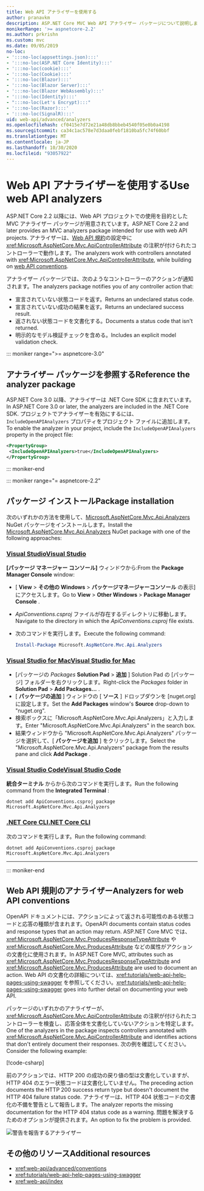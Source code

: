 ```yaml
---
title: Web API アナライザーを使用する
author: pranavkm
description: ASP.NET Core MVC Web API アナライザー パッケージについて説明します。
monikerRange: '>= aspnetcore-2.2'
ms.author: prkrishn
ms.custom: mvc
ms.date: 09/05/2019
no-loc:
- ':::no-loc(appsettings.json):::'
- ':::no-loc(ASP.NET Core Identity):::'
- ':::no-loc(cookie):::'
- ':::no-loc(Cookie):::'
- ':::no-loc(Blazor):::'
- ':::no-loc(Blazor Server):::'
- ':::no-loc(Blazor WebAssembly):::'
- ':::no-loc(Identity):::'
- ":::no-loc(Let's Encrypt):::"
- ':::no-loc(Razor):::'
- ':::no-loc(SignalR):::'
uid: web-api/advanced/analyzers
ms.openlocfilehash: cf0415e7d72e21a48db8bbeb4540f05e0b0a4198
ms.sourcegitcommit: ca34c1ac578e7d3daa0febf1810ba5fc74f60bbf
ms.translationtype: MT
ms.contentlocale: ja-JP
ms.lasthandoff: 10/30/2020
ms.locfileid: "93057922"
---
```

# <a name="use-web-api-analyzers"></a><span data-ttu-id="373ba-103">Web API アナライザーを使用する</span><span class="sxs-lookup"><span data-stu-id="373ba-103">Use web API analyzers</span></span>

<span data-ttu-id="373ba-104">ASP.NET Core 2.2 以降には、Web API プロジェクトでの使用を目的とした MVC アナライザー パッケージが用意されています。</span><span class="sxs-lookup"><span data-stu-id="373ba-104">ASP.NET Core 2.2 and later provides an MVC analyzers package intended for use with web API projects.</span></span> <span data-ttu-id="373ba-105">アナライザーは、[Web API 規約](xref:web-api/advanced/conventions)の設定中に <xref:Microsoft.AspNetCore.Mvc.ApiControllerAttribute> の注釈が付けられたコントローラーで動作します。</span><span class="sxs-lookup"><span data-stu-id="373ba-105">The analyzers work with controllers annotated with <xref:Microsoft.AspNetCore.Mvc.ApiControllerAttribute>, while building on [web API conventions](xref:web-api/advanced/conventions).</span></span>

<span data-ttu-id="373ba-106">アナライザー パッケージでは、次のようなコントローラーのアクションが通知されます。</span><span class="sxs-lookup"><span data-stu-id="373ba-106">The analyzers package notifies you of any controller action that:</span></span>

* <span data-ttu-id="373ba-107">宣言されていない状態コードを返す。</span><span class="sxs-lookup"><span data-stu-id="373ba-107">Returns an undeclared status code.</span></span>
* <span data-ttu-id="373ba-108">宣言されていない成功の結果を返す。</span><span class="sxs-lookup"><span data-stu-id="373ba-108">Returns an undeclared success result.</span></span>
* <span data-ttu-id="373ba-109">返されない状態コードを文書化する。</span><span class="sxs-lookup"><span data-stu-id="373ba-109">Documents a status code that isn't returned.</span></span>
* <span data-ttu-id="373ba-110">明示的なモデル検証チェックを含める。</span><span class="sxs-lookup"><span data-stu-id="373ba-110">Includes an explicit model validation check.</span></span>

::: moniker range=">= aspnetcore-3.0"

## <a name="reference-the-analyzer-package"></a><span data-ttu-id="373ba-111">アナライザー パッケージを参照する</span><span class="sxs-lookup"><span data-stu-id="373ba-111">Reference the analyzer package</span></span>

<span data-ttu-id="373ba-112">ASP.NET Core 3.0 以降、アナライザーは .NET Core SDK に含まれています。</span><span class="sxs-lookup"><span data-stu-id="373ba-112">In ASP.NET Core 3.0 or later, the analyzers are included in the .NET Core SDK.</span></span> <span data-ttu-id="373ba-113">プロジェクトでアナライザーを有効にするには、`IncludeOpenAPIAnalyzers` プロパティをプロジェクト ファイルに追加します。</span><span class="sxs-lookup"><span data-stu-id="373ba-113">To enable the analyzer in your project, include the `IncludeOpenAPIAnalyzers` property in the project file:</span></span>

```xml
<PropertyGroup>
 <IncludeOpenAPIAnalyzers>true</IncludeOpenAPIAnalyzers>
</PropertyGroup>
```

::: moniker-end

::: moniker range="= aspnetcore-2.2"

## <a name="package-installation"></a><span data-ttu-id="373ba-114">パッケージ インストール</span><span class="sxs-lookup"><span data-stu-id="373ba-114">Package installation</span></span>

<span data-ttu-id="373ba-115">次のいずれかの方法を使用して、[Microsoft.AspNetCore.Mvc.Api.Analyzers](https://www.nuget.org/packages/Microsoft.AspNetCore.Mvc.Api.Analyzers) NuGet パッケージをインストールします。</span><span class="sxs-lookup"><span data-stu-id="373ba-115">Install the [Microsoft.AspNetCore.Mvc.Api.Analyzers](https://www.nuget.org/packages/Microsoft.AspNetCore.Mvc.Api.Analyzers) NuGet package with one of the following approaches:</span></span>

### <a name="visual-studio"></a>[<span data-ttu-id="373ba-116">Visual Studio</span><span class="sxs-lookup"><span data-stu-id="373ba-116">Visual Studio</span></span>](#tab/visual-studio)

<span data-ttu-id="373ba-117">**[パッケージ マネージャー コンソール]** ウィンドウから:</span><span class="sxs-lookup"><span data-stu-id="373ba-117">From the **Package Manager Console** window:</span></span>
  * <span data-ttu-id="373ba-118">[ **View** > **その他の Windows** > **パッケージマネージャーコンソール** の表示] にアクセスします。</span><span class="sxs-lookup"><span data-stu-id="373ba-118">Go to **View** > **Other Windows** > **Package Manager Console** .</span></span>
  * <span data-ttu-id="373ba-119">*ApiConventions.csproj* ファイルが存在するディレクトリに移動します。</span><span class="sxs-lookup"><span data-stu-id="373ba-119">Navigate to the directory in which the *ApiConventions.csproj* file exists.</span></span>
  * <span data-ttu-id="373ba-120">次のコマンドを実行します。</span><span class="sxs-lookup"><span data-stu-id="373ba-120">Execute the following command:</span></span>

    ```powershell
    Install-Package Microsoft.AspNetCore.Mvc.Api.Analyzers
    ```

### <a name="visual-studio-for-mac"></a>[<span data-ttu-id="373ba-121">Visual Studio for Mac</span><span class="sxs-lookup"><span data-stu-id="373ba-121">Visual Studio for Mac</span></span>](#tab/visual-studio-mac)

* <span data-ttu-id="373ba-122">[パッケージの *Packages* **Solution Pad** > **追加** ] Solution Pad の [パッケージ] フォルダーを右クリックします。</span><span class="sxs-lookup"><span data-stu-id="373ba-122">Right-click the *Packages* folder in **Solution Pad** > **Add Packages...** .</span></span>
* <span data-ttu-id="373ba-123">[ **パッケージの追加** ] ウィンドウの [ **ソース** ] ドロップダウンを [nuget.org] に設定します。</span><span class="sxs-lookup"><span data-stu-id="373ba-123">Set the **Add Packages** window's **Source** drop-down to "nuget.org".</span></span>
* <span data-ttu-id="373ba-124">検索ボックスに「Microsoft.AspNetCore.Mvc.Api.Analyzers」と入力します。</span><span class="sxs-lookup"><span data-stu-id="373ba-124">Enter "Microsoft.AspNetCore.Mvc.Api.Analyzers" in the search box.</span></span>
* <span data-ttu-id="373ba-125">結果ウィンドウから "Microsoft.AspNetCore.Mvc.Api.Analyzers" パッケージを選択して、[ **パッケージを追加** ] をクリックします。</span><span class="sxs-lookup"><span data-stu-id="373ba-125">Select the "Microsoft.AspNetCore.Mvc.Api.Analyzers" package from the results pane and click **Add Package** .</span></span>

### <a name="visual-studio-code"></a>[<span data-ttu-id="373ba-126">Visual Studio Code</span><span class="sxs-lookup"><span data-stu-id="373ba-126">Visual Studio Code</span></span>](#tab/visual-studio-code)

<span data-ttu-id="373ba-127">**統合ターミナル** からから次のコマンドを実行します。</span><span class="sxs-lookup"><span data-stu-id="373ba-127">Run the following command from the **Integrated Terminal** :</span></span>

```dotnetcli
dotnet add ApiConventions.csproj package Microsoft.AspNetCore.Mvc.Api.Analyzers
```

### <a name="net-core-cli"></a>[<span data-ttu-id="373ba-128">.NET Core CLI</span><span class="sxs-lookup"><span data-stu-id="373ba-128">.NET Core CLI</span></span>](#tab/netcore-cli)

<span data-ttu-id="373ba-129">次のコマンドを実行します。</span><span class="sxs-lookup"><span data-stu-id="373ba-129">Run the following command:</span></span>

```dotnetcli
dotnet add ApiConventions.csproj package Microsoft.AspNetCore.Mvc.Api.Analyzers
```

---

::: moniker-end

## <a name="analyzers-for-web-api-conventions"></a><span data-ttu-id="373ba-130">Web API 規則のアナライザー</span><span class="sxs-lookup"><span data-stu-id="373ba-130">Analyzers for web API conventions</span></span>

<span data-ttu-id="373ba-131">OpenAPI ドキュメントには、アクションによって返される可能性のある状態コードと応答の種類が含まれます。</span><span class="sxs-lookup"><span data-stu-id="373ba-131">OpenAPI documents contain status codes and response types that an action may return.</span></span> <span data-ttu-id="373ba-132">ASP.NET Core MVC では、<xref:Microsoft.AspNetCore.Mvc.ProducesResponseTypeAttribute> や <xref:Microsoft.AspNetCore.Mvc.ProducesAttribute> などの属性がアクションの文書化に使用されます。</span><span class="sxs-lookup"><span data-stu-id="373ba-132">In ASP.NET Core MVC, attributes such as <xref:Microsoft.AspNetCore.Mvc.ProducesResponseTypeAttribute> and <xref:Microsoft.AspNetCore.Mvc.ProducesAttribute> are used to document an action.</span></span> <span data-ttu-id="373ba-133">Web API の文書化の詳細については、<xref:tutorials/web-api-help-pages-using-swagger> を参照してください。</span><span class="sxs-lookup"><span data-stu-id="373ba-133"><xref:tutorials/web-api-help-pages-using-swagger> goes into further detail on documenting your web API.</span></span>

<span data-ttu-id="373ba-134">パッケージのいずれかのアナライザーが、<xref:Microsoft.AspNetCore.Mvc.ApiControllerAttribute> の注釈が付けられたコントローラーを検査し、応答全体を文書化していないアクションを特定します。</span><span class="sxs-lookup"><span data-stu-id="373ba-134">One of the analyzers in the package inspects controllers annotated with <xref:Microsoft.AspNetCore.Mvc.ApiControllerAttribute> and identifies actions that don't entirely document their responses.</span></span> <span data-ttu-id="373ba-135">次の例を確認してください。</span><span class="sxs-lookup"><span data-stu-id="373ba-135">Consider the following example:</span></span>

[!code-csharp[](conventions/sample/Controllers/ContactsController.cs?name=missing404docs&highlight=10)]

<span data-ttu-id="373ba-136">前のアクションでは、HTTP 200 の成功の戻り値の型は文書化していますが、HTTP 404 のエラー状態コードは文書化していません。</span><span class="sxs-lookup"><span data-stu-id="373ba-136">The preceding action documents the HTTP 200 success return type but doesn't document the HTTP 404 failure status code.</span></span> <span data-ttu-id="373ba-137">アナライザーは、HTTP 404 状態コードの文書化の不備を警告として報告します。</span><span class="sxs-lookup"><span data-stu-id="373ba-137">The analyzer reports the missing documentation for the HTTP 404 status code as a warning.</span></span> <span data-ttu-id="373ba-138">問題を解決するためのオプションが提供されます。</span><span class="sxs-lookup"><span data-stu-id="373ba-138">An option to fix the problem is provided.</span></span>

![警告を報告するアナライザー](conventions/_static/Analyzer.gif)

## <a name="additional-resources"></a><span data-ttu-id="373ba-140">その他のリソース</span><span class="sxs-lookup"><span data-stu-id="373ba-140">Additional resources</span></span>

* <xref:web-api/advanced/conventions>
* <xref:tutorials/web-api-help-pages-using-swagger>
* <xref:web-api/index>

